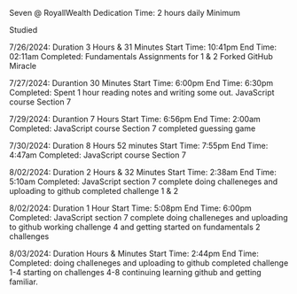 Seven @ RoyallWealth
Dedication Time: 2 hours daily Minimum

Studied

7/26/2024: Duration 3 Hours & 31 Minutes
Start Time: 10:41pm
End Time: 02:11am
Completed: Fundamentals Assignments for 1 & 2
            Forked GitHub Miracle

7/27/2024: Durantion 30 Minutes
Start Time: 6:00pm
End Time: 6:30pm
Completed: Spent 1 hour reading notes and writing some out. 
            JavaScript course Section 7

7/29/2024: Durantion 7 Hours
Start Time: 6:56pm
End Time: 2:00am
Completed:  JavaScript course Section 7
            completed guessing game

7/30/2024: Duration 8 Hours 52 minutes
Start Time: 7:55pm
End Time: 4:47am
Completed:  JavaScript course Section 7

8/02/2024: Duration 2 Hours & 32 Minutes
Start Time: 2:38am
End Time: 5:10am
Completed:  JavaScript section 7 complete
            doing challeneges and uploading to github
            completed challenge 1 & 2

8/02/2024: Duration 1 Hour
Start Time: 5:08pm
End Time: 6:00pm
Completed:  JavaScript section 7 complete
            doing challeneges and uploading to github
            working challenge 4 and getting started on fundamentals 2 challenges 

8/03/2024: Duration  Hours &  Minutes
Start Time: 2:44pm
End Time: 
Completed:  doing challeneges and uploading to github
            completed challenge 1-4
            starting on challenges 4-8
            continuing learning github and getting familiar.
            
